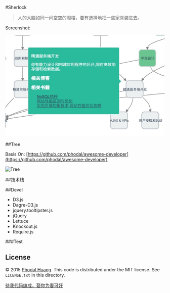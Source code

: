 #Sherlock

> 人的大脑如同一间空空的阁楼，要有选择地把一些家具装进去。 

Screenshot:

![Sherlock Screenshot](sherlock.jpg)


##Tree

Basis On: [https://github.com/phodal/awesome-developer](https://github.com/phodal/awesome-developer)

![Tree](https://raw.githubusercontent.com/phodal/awesome-developer/master/images/tree.gif)

##技术栈

##Devel

- D3.js
- Dagre-D3.js
- jquery.tooltipster.js
- jQuery
- Lettuce
- Knockout.js
- Require.js

###Test

## License

© 2015 [Phodal Huang](http://www.phodal.com). This code is distributed under the MIT license. See `LICENSE.txt` in this directory.

[待我代码编成，娶你为妻可好](http://www.xuntayizhan.com/person/ji-ke-ai-qing-zhi-er-shi-dai-wo-dai-ma-bian-cheng-qu-ni-wei-qi-ke-hao-wan/)
